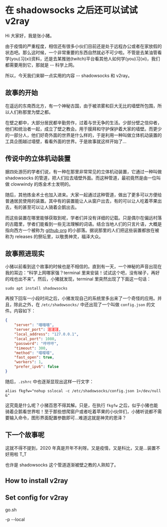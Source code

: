 # 在 shadowsocks 之后还可以试试 v2ray

Hi 大家好，我是张小猪。

由于疫情的严重程度，相信还有很多小伙们目前还是处于远程办公或者在家放假的状态吧。那么这时候，一个非常重要的东西自然就必不可少啦。不管是去某油管看学(you)习(xi)资料，还是去某推驰(twitch)平台看其他人如何学(you)习(xi)，我们都需要用到它，那就是 -- 科学上网。

所以，今天我们来聊一点实用的内容 -- shadowsocks 和 v2ray。

## 故事的开始

在遥远的东南西北方，有一个神秘古国，由于被浓雾和巨大无比的墙壁所包围，所以人们称那里为壁之都。

在壁之都中，大部分居民都辛勤劳作，过着与世无争的生活。少部分壁之信仰者，他们和统治者一起，成立了壁之教会。用于膜拜和守护保护着大家的墙壁。而更少的一部分人，他们好奇外面的世界是什么样的，于是利用一种叫做立体机动装置的工具企图越过墙壁，看看外面的世界。于是故事就这样开始了...

## 传说中的立体机动装置

据四处游历的学者们说，有一种在那里非常常见的立体机动装置，它通过一种叫做 shadowsocks 的管道，把人们拉去墙壁外面。而这种管道，最初竟然是由一位叫做 clowwindy 的炼金术士发明的。

随后，其他炼金术士也加入进来。大家一起通过这种管道，做出了更多可以方便给普通居民使用的装置。其中有的装置能让人从窗户出去，有的可以让人吃着苹果出去，有的甚至可以让人骑着企鹅出去。

而这些装置在哪里能够获取到呢，学者们并没有详细的记载。只是偶尔在偏远村落的古籍里，学者们能看到一些无法理解的词语。结合当地人们的只言片语，大概是指向西方一个被称为 [github org](https://github.com/shadowsocks) 的小部落。据说那里的人们把这些装置都放在被称为 releases 的祭坛里，以敬畏神灵，福泽大众。

## 故事照进现实

小猪以前看到这个故事的时候也是不相信的。直到有一天，一个神秘的声音出现在我的耳边：“科学上网哪家强？terminal 里来安装！试试这个吧，没有梯子，再好的戏也出不来”。然后，小猪就发现，terminal 里突然出现了下面这一句话：

```shell
sudo apt install shadowsocks
```

再按下回车一小段时间之后，小猪发现自己的系统里多出来了一个奇怪的应用。并且，除此之外，在 `/etc/shadowsocks/` 中还出现了一个叫做 `config.json` 的文件。内容如下：

```json
{
    "server": "喵喵喵",
    "server_port": 汪汪汪,
    "local_address": "127.0.0.1",
    "local_port": 1080,
    "password": "哼哼哼",
    "timeout": 300,
    "method": "嘤嘤嘤",
    "fast_open": true,
    "workers": 1,
    "prefer_ipv6": false
}
```

随后，`.zshrc` 中也逐渐显现出这样一行文字：

```shell
alias fkgfw="nohup sslocal -c /etc/shadowsocks/config.json 1>/dev/null &"
```

这究竟是什么呢？小猪百思不得其解。只是，在执行 `fkgfw` 之后，似乎小猪也能骑着企鹅看世界啦！至于那些想爬窗户或者吃着苹果的小伙伴们，小猪听说都不需要输入命令，图形界面配置参数即可...难道这就是神灵的恩泽？

## 下一个故事呢

这就不得不提到，2020 年真是开年不利呀。又是疫情，又是科比，又是...装置不好用啦 T_T

也许是 shadowsocks 这个管道逐渐被壁之教的人熟知了。

## How to install v2ray

## Set config for v2ray

go.sh

-p
--local